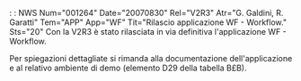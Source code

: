  :  : NWS Num="001264" Date="20070830" Rel="V2R3" Atr="G. Galdini, R. Garatti" Tem="APP" App="WF" Tit="Rilascio applicazione WF - Workflow." Sts="20"
Con la V2R3 è stato rilasciata in via definitiva l'applicazione WF - Workflow.

Per spiegazioni dettagliate si rimanda alla documentazione dell'applicazione e al relativo ambiente di demo (elemento  D29 della tabella B£B).
